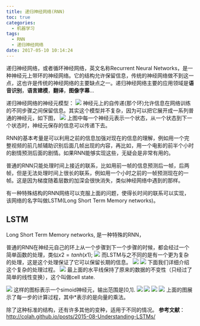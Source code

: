 ```yaml
---
title: 递归神经网络(RNN)
toc: true
categories:
  - 机器学习
tags:
  - RNN
  - 递归神经网络
date: 2017-05-10 10:14:24
---
```

递归神经网络，或者循环神经网络，英文名称Recurrent Neural Networks，是一种神经元上带环的神经网络。它的结构允许保留信息，传统的神经网络做不到这一点，这也许是传统的神经网络的主要缺点之一。递归神经网络主要的应用领域是**语音识别**，**语言建模**，**翻译**，**图像字幕**...
<!--more-->
递归神经网络的神经元模型：
![](2017-05-10_102612.png)
神经元上的自传递(那个环)允许信息在网络训练的不同步骤之间保留信息。其实这个模型并不复杂，因为可以把它展开成一系列普通的神经元，如下图，
![](2017-05-10_102844.png)
上图中每一个神经元表示一个状态，从一个状态到下一个状态时，神经元保存的信息可以传递下去。

RNN的基本考量是可以利用之前的信息加强对现在的信息的理解，例如用一个完整视频的前几帧辅助识别后面几帧出现的内容，再比如，用一个电影的前半个小时的剧情预测后面的剧情。如果RNN能够实现这些，无疑会是非常有用的。

普通的RNN只能处理时间上接近的联系，比如用前一帧的信息预测后一帧，后两帧，但是无法处理时间上很长的联系，例如用一个小时之前的一帧预测现在的一帧。这是因为梯度随着层数的加深会很快消失，类似神经网络中遇到的那样。

有一种特殊结构的RNN网络可以克服上面的问题，使得长时间的联系可以实现，该网络的名字叫做LSTM(Long Short Term Memory networks)。
## LSTM
Long Short Term Memory networks, 是一种特殊的RNN，

普通的RNN在神经元自己的环上从一个步骤到下一个步骤的时候，都会经过一个简单函数的处理，类似$x2 = tanh(x1)$;
![](2017-05-10_104948.png)
而LSTM与之不同的是有一个更为复杂的处理，这是这个处理保证了它可以保留长期的信息。
![](2017-05-10_105051.png)
![](2017-05-10_105226.png)
下面我们详细介绍这个复杂的处理过程。
![](QQ截图20170510112351.png)
最上面的水平线保持了原来的数据的不变性（只经过了简单的线性变换），这个叫做cell state.

![](2017-05-10_112918.png)
这样的图标表示一个simoid神经元，输出范围是[0,1].
![](2017-05-10_113009.png)
![](2017-05-10_113224.png)
![](2017-05-10_113026.png)
![](2017-05-10_113334.png)
上面的图展示了每一步的计算过程，其中\*表示的是向量的乘法。

除了这种标准的结构，还有许多其他的变种，适用于不同的情况。
**参考文献**：
http://colah.github.io/posts/2015-08-Understanding-LSTMs/
